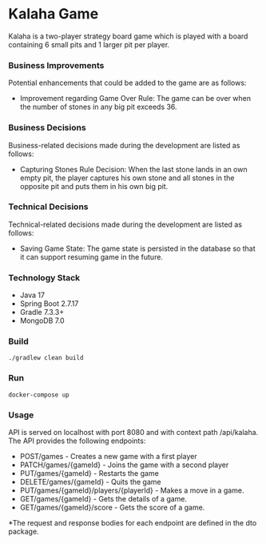 # Kalaha Game

Kalaha is a two-player strategy board game which is played with a board containing 6 small pits and 1 larger pit per player.

### Business Improvements
Potential enhancements that could be added to the game are as follows:
- Improvement regarding Game Over Rule: The game can be over when the number of stones in any big pit exceeds 36.


### Business Decisions
Business-related decisions made during the development are listed as follows:
- Capturing Stones Rule Decision: When the last stone
  lands in an own empty pit, the player captures his own stone and all stones in the
  opposite pit and puts them in his own big pit.


### Technical Decisions
Technical-related decisions made during the development are listed as follows:
- Saving Game State: The game state is persisted in the database so that it can  support  resuming game in the future.

### Technology Stack

* Java 17
* Spring Boot 2.7.17
* Gradle 7.3.3+
* MongoDB 7.0

### Build

```shell script
./gradlew clean build
```
### Run

```shell script
docker-compose up
```

### Usage
API is served on localhost with port 8080 and with context path /api/kalaha.
The API provides the following endpoints:
- POST/games - Creates a new game with a first player
- PATCH/games/{gameId} - Joins the game with a second player
- PUT/games/{gameId} - Restarts the game
- DELETE/games/{gameId} - Quits the game
- PUT/games/{gameId}/players/{playerId} - Makes a move in a game.
- GET/games/{gameId} - Gets the details of a game.
- GET/games/{gameId}/score - Gets the score of a game.

*The request and response bodies for each endpoint are defined in the dto package.